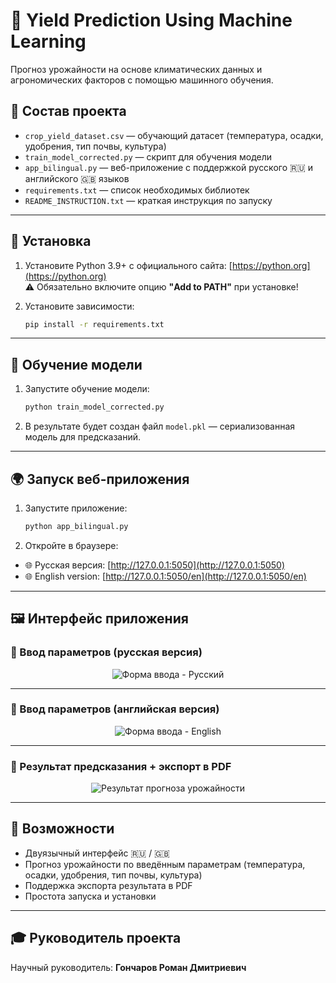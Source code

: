# 🌾 Yield Prediction Using Machine Learning

Прогноз урожайности на основе климатических данных и агрономических факторов с помощью машинного обучения.

## 📁 Состав проекта

- `crop_yield_dataset.csv` — обучающий датасет (температура, осадки, удобрения, тип почвы, культура)
- `train_model_corrected.py` — скрипт для обучения модели
- `app_bilingual.py` — веб-приложение с поддержкой русского 🇷🇺 и английского 🇬🇧 языков
- `requirements.txt` — список необходимых библиотек
- `README_INSTRUCTION.txt` — краткая инструкция по запуску

---

## 🔧 Установка

1. Установите Python 3.9+ с официального сайта: [https://python.org](https://python.org)  
   ⚠️ Обязательно включите опцию **"Add to PATH"** при установке!

2. Установите зависимости:
   ```bash
   pip install -r requirements.txt
   ```

---

## 🧠 Обучение модели

1. Запустите обучение модели:
   ```bash
   python train_model_corrected.py
   ```
2. В результате будет создан файл `model.pkl` — сериализованная модель для предсказаний.

---

## 🌍 Запуск веб-приложения

1. Запустите приложение:
   ```bash
   python app_bilingual.py
   ```

2. Откройте в браузере:

- 🌐 Русская версия: [http://127.0.0.1:5050](http://127.0.0.1:5050)  
- 🌐 English version: [http://127.0.0.1:5050/en](http://127.0.0.1:5050/en)

---

## 🖼️ Интерфейс приложения

### 🔹 Ввод параметров (русская версия)

<p align="center">
  <img src="https://github.com/user-attachments/assets/a85bc70c-00d1-4298-87fb-e370726441bb.png" alt="Форма ввода - Русский">
</p>

---

### 🔹 Ввод параметров (английская версия)

<p align="center">
  <img src="https://github.com/user-attachments/assets/fed5b9d1-c41d-44fc-af39-0edd1573e254.png" alt="Форма ввода - English">
</p>

---

### 🔹 Результат предсказания + экспорт в PDF

<p align="center">
  <img src="https://github.com/user-attachments/assets/38073298-7dcb-4892-aa07-3f5caf412a0d.png" alt="Результат прогноза урожайности">
</p>

---

## 📄 Возможности

- Двуязычный интерфейс 🇷🇺 / 🇬🇧
- Прогноз урожайности по введённым параметрам (температура, осадки, удобрения, тип почвы, культура)
- Поддержка экспорта результата в PDF
- Простота запуска и установки

---

## 🎓 Руководитель проекта

Научный руководитель: **Гончаров Роман Дмитриевич**
